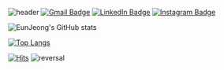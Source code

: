 ![header](https://capsule-render.vercel.app/api?type=waving&height=150)
[![Gmail Badge](https://img.shields.io/badge/Gmail-d14836?style=flat-square&logo=Gmail&logoColor=white&link=mailto:hej6853@gmail.com)](mailto:hej6853@gmail.com)
[![LinkedIn Badge](https://img.shields.io/badge/-LinkedIn-2a7bdd?style=flat-square&logo=LinkedIn&logoColor=white&link=https://www.linkedin.com/in/eunjeongheo/)](https://www.linkedin.com/in/eunjeongheo/)
[![Instagram Badge](https://img.shields.io/badge/-Instagram-dd2a7b?style=flat-square&logo=instagram&logoColor=white&link=https://www.instagram.com/revlisjeong/)](https://www.instagram.com/revlisjeong/)


![EunJeong's GitHub stats](https://github-readme-stats.vercel.app/api?username=hej6853&theme=dracula&show_icons=true)

[![Top Langs](https://github-readme-stats.vercel.app/api/top-langs/?username=hej6853&layout=compact&bg_color=282a36&title_color=ff6e96&text_color=f8f8f2)](https://github.com/anuraghazra/github-readme-stats)



<!---
hej6853/hej6853 is a ✨ special ✨ repository because its `README.md` (this file) appears on your GitHub profile.
You can click the Preview link to take a look at your changes.
--->
[![Hits](https://hits.seeyoufarm.com/api/count/incr/badge.svg?url=https%3A%2F%2Fgithub.com%2Fgjbae1212%2Fhitcounter&count_bg=%23DB9FFF&title_bg=%237A598E&icon=civicrm.svg&icon_color=%23E7E7E7&title=hits&edge_flat=false)](https://hits.seeyoufarm.com)
![reversal](https://capsule-render.vercel.app/api?type=waving&height=150&reversal=true&color=gradient)
